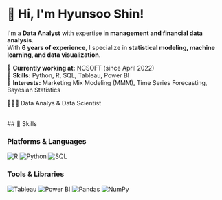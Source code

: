 # 👋 Hi, I'm Hyunsoo Shin!

I'm a **Data Analyst** with expertise in **management and financial data analysis**.  
With **6 years of experience**, I specialize in **statistical modeling, machine learning, and data visualization**.  

🔹 **Currently working at:** NCSOFT (since April 2022)  
🔹 **Skills:** Python, R, SQL, Tableau, Power BI  
🔹 **Interests:** Marketing Mix Modeling (MMM), Time Series Forecasting, Bayesian Statistics  

👩🏻‍💻 Data Analys & Data Scientist

<br/>
## 💪 Skills

### Platforms & Languages
![R](https://img.shields.io/badge/R-276DC3?style=flat-square&logo=r&logoColor=white)
![Python](https://img.shields.io/badge/Python-3776AB?style=flat-square&logo=python&logoColor=white)
![SQL](https://img.shields.io/badge/SQL-4479A1?style=flat-square&logo=postgresql&logoColor=white)

### Tools & Libraries
![Tableau](https://img.shields.io/badge/Tableau-E97627?style=flat-square&logo=tableau&logoColor=white)
![Power BI](https://img.shields.io/badge/PowerBI-F2C811?style=flat-square&logo=powerbi&logoColor=black)
![Pandas](https://img.shields.io/badge/Pandas-150458?style=flat-square&logo=pandas&logoColor=white)
![NumPy](https://img.shields.io/badge/NumPy-013243?style=flat-square&logo=numpy&logoColor=white)


<!---
Hyunsoolol/Hyunsoolol is a ✨ special ✨ repository because its `README.md` (this file) appears on your GitHub profile.
You can click the Preview link to take a look at your changes.
--->





    


